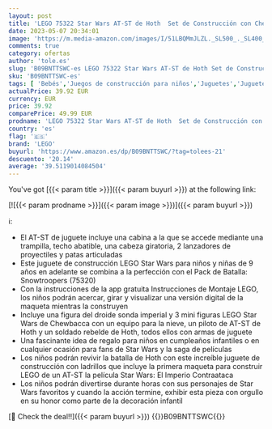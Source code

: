 ```yaml
---
layout: post
title: 'LEGO 75322 Star Wars AT-ST de Hoth  Set de Construcción con Chewbacca y Figura de Droide  El Imperio Contraataca  Regalos para Cumpleaños Infantiles'
date: 2023-05-07 20:34:01
image: 'https://m.media-amazon.com/images/I/51LBQMmJLZL._SL500_._SL400_.jpg'
comments: true
category: ofertas
author: 'tole.es'
slug: 'B09BNTTSWC-es LEGO 75322 Star Wars AT-ST de Hoth Set de Construcción con...'
sku: 'B09BNTTSWC-es'
tags: [ 'Bebés','Juegos de construcción para niños','Juguetes','Juguetes y juegos','Self Service','Sets de construcción','Special Features Stores','lego','🇪🇸', ]
actualPrice: 39.92 EUR
currency: EUR
price: 39.92
comparePrice: 49.99 EUR
prodname: 'LEGO 75322 Star Wars AT-ST de Hoth  Set de Construcción con Chewbacca y Figura de Droide  El Imperio Contraataca  Regalos para Cumpleaños Infantiles'
country: 'es'
flag: '🇪🇸'
brand: 'LEGO'
buyurl: 'https://www.amazon.es/dp/B09BNTTSWC/?tag=tolees-21'
descuento: '20.14'
average: '39.5119014084504'
---
```


You've got [{{< param title >}}]({{< param buyurl >}}) at the following link:

[![{{< param prodname >}}]({{< param image >}})]({{< param buyurl >}})

ℹ️:

- El AT-ST de juguete incluye una cabina a la que se accede mediante una trampilla, techo abatible, una cabeza giratoria, 2 lanzadores de proyectiles y patas articuladas
- Este juguete de construcción LEGO Star Wars para niños y niñas de 9 años en adelante se combina a la perfección con el Pack de Batalla: Snowtroopers (75320)
- Con la instrucciones de la app gratuita Instrucciones de Montaje LEGO, los niños podrán acercar, girar y visualizar una versión digital de la maqueta mientras la construyen
- Incluye una figura del droide sonda imperial y 3 mini figuras LEGO Star Wars de Chewbacca con un equipo para la nieve, un piloto de AT-ST de Hoth y un soldado rebelde de Hoth, todos ellos con armas de juguete
- Una fascinante idea de regalo para niños en cumpleaños infantiles o en cualquier ocasión para fans de Star Wars y la saga de películas
- Los niños podrán revivir la batalla de Hoth con este increíble juguete de construcción con ladrillos que incluye la primera maqueta para construir LEGO de un AT-ST la película Star Wars: El Imperio Contraataca
- Los niños podrán divertirse durante horas con sus personajes de Star Wars favoritos y cuando la acción termine, exhibir esta pieza con orgullo en su honor como parte de la decoración infantil

[🛒 Check the deal!!]({{< param buyurl >}})
{{<world>}}B09BNTTSWC{{</world>}}
